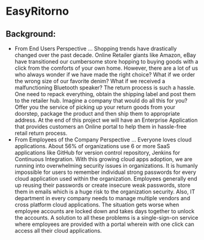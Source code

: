 # EasyRitorno

## Background:
- From End Users Perspective …
Shopping trends have drastically changed over the past decade. Online Retailer giants like Amazon, eBay have transitioned our cumbersome store hopping to buying goods with a click from the comforts of your own home. However, there are a lot of us who always wonder if we have made the right choice? What if we order the wrong size of our favorite denim? What if we received a malfunctioning Bluetooth speaker? The return process is such a hassle. One need to repack everything, obtain the shipping label and post them to the retailer hub. Imagine a company that would do all this for you? Offer you the service of picking up your return goods from your doorstep, package the product and then ship them to appropriate address. At the end of this project we will have an Enterprise Application that provides customers an Online portal to help them in hassle-free retail return process.
- From Employees of the Company Perspective …
Everyone loves cloud applications. About 56% of organizations use 6 or more SaaS applications like GitHub for version control repository, Jenkins for Continuous Integration. With this growing cloud apps adoption, we are running into overwhelming security issues in organizations. It is humanly impossible for users to remember individual strong passwords for every cloud application used within the organization. Employees generally end up reusing their passwords or create insecure weak passwords, store them in emails which is a huge risk to the organization security. Also, IT department in every company needs to manage multiple vendors and cross platform cloud applications. The situation gets worse when employee accounts are locked down and takes days together to unlock the accounts. A solution to all these problems is a single-sign-on service where employees are provided with a portal wherein with one click can access all their cloud applications.
